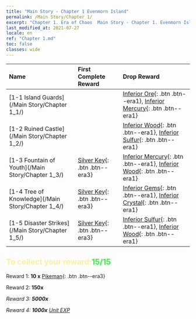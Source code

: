 ```yaml
---
title: "Main Story - Chapter 1 Evenmorn Island"
permalink: /Main Story/Chapter 1/
excerpt: "Chapter 1. Era of Chaos  Main Story - Chapter 1. Evenmorn Island"
last_modified_at: 2021-07-27
locale: en
ref: "Chapter 1.md"
toc: false
classes: wide
---
```


  | Name |  First Complete Reward | Drop Reward |
  |:------------|:------------|:------------| 
  | [1-1 Island Guards](/Main Story/Chapter 1_1/) |  | [Inferior Ore](/Items/mat_1/){: .btn .btn--era1}, [Inferior Mercury](/Items/mat_2/){: .btn .btn--era1} |
  | [1-2 Ruined Castle](/Main Story/Chapter 1_2/) |  | [Inferior Wood](/Items/mat_1/){: .btn .btn--era1}, [Inferior Sulfur](/Items/mat_3/){: .btn .btn--era1} |
  | [1-3 Fountain of Youth](/Main Story/Chapter 1_3/) | [Silver Key](/Items/con_693/){: .btn .btn--era3} | [Inferior Mercury](/Items/mat_2/){: .btn .btn--era1}, [Inferior Wood](/Items/mat_1/){: .btn .btn--era1} |
  | [1-4 Tree of Knowledge](/Main Story/Chapter 1_4/) | [Silver Key](/Items/con_693/){: .btn .btn--era3} | [Inferior Gems](/Items/mat_4/){: .btn .btn--era1}, [Inferior Crystal](/Items/mat_5/){: .btn .btn--era1} |
  | [1-5 Disaster Strikes](/Main Story/Chapter 1_5/) | [Silver Key](/Items/con_693/){: .btn .btn--era3} | [Inferior Sulfur](/Items/mat_3/){: .btn .btn--era1}, [Inferior Wood](/Items/mat_1/){: .btn .btn--era1} |


## <span style="color: #ffeea0">To collect your reward:</span><span style="color: #27f73a">15/15</span>

 Reward 1: **10 x** [Pikeman](/Items/unt_190/){: .btn .btn--era3}

 Reward 2:  **150x** <i class="fas fa-gem"/>

 Reward 3:  **5000x** <i class="fas fa-coins"/>

 Reward 4:  **1000x** [Unit EXP](/Items/con_902/)

